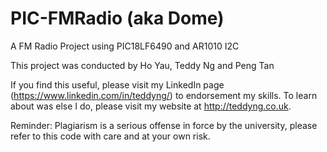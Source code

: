 # PIC-FMRadio (aka Dome)

A FM Radio Project using PIC18LF6490 and AR1010 I2C

This project was conducted by Ho Yau, Teddy Ng and Peng Tan

If you find this useful, please visit my LinkedIn page (https://www.linkedin.com/in/teddyng/) to endorsement my skills. To learn about was else I do, please visit my website at http://teddyng.co.uk.

Reminder: Plagiarism is a serious offense in force by the university, please refer to this code with care and at your own risk.

